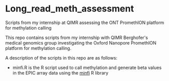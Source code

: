 # Long_read_meth_assessment
Scripts from my internship at QIMR assessing the ONT PromethION platform for methylation calling

This repo contains scripts from my internship with QIMR Berghofer's medical genomics group investigating the Oxford Nanopore PromethION platform for methylation calling. 

A description of the scripts in this repo are as follows:

 * minfi.R is the R script used to call methylation and generate beta values in the EPIC array data using the [minfi](https://www.bioconductor.org/packages/release/bioc/html/minfi.html) R library
